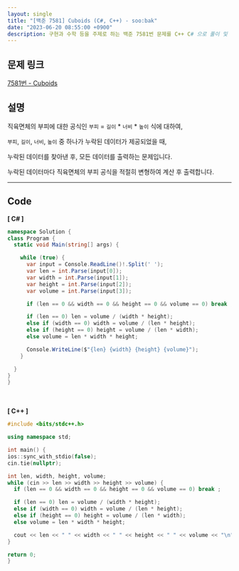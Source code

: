 ```yaml
---
layout: single
title: "[백준 7581] Cuboids (C#, C++) - soo:bak"
date: "2023-06-20 08:55:00 +0900"
description: 구현과 수학 등을 주제로 하는 백준 7581번 문제를 C++ C# 으로 풀이 및 해설
---
```


## 문제 링크
  [7581번 - Cuboids](https://www.acmicpc.net/problem/7581)

## 설명
직육면체의 부피에 대한 공식인 `부피` = `길이` * `너비` * `높이` 식에 대하여, <br>

`부피`, `길이`, `너비`, `높이` 중 하나가 누락된 데이터가 제공되었을 때, <br>

누락된 데이터를 찾아낸 후, 모든 데이터를 출력하는 문제입니다. <br>

누락된 데이터마다 직육면체의 부피 공식을 적절히 변형하여 계산 후 출력합니다. <br>

- - -

## Code
<b>[ C# ] </b>
<br>

  ```c#
namespace Solution {
  class Program {
    static void Main(string[] args) {

      while (true) {
        var input = Console.ReadLine()!.Split(' ');
        var len = int.Parse(input[0]);
        var width = int.Parse(input[1]);
        var height = int.Parse(input[2]);
        var volume = int.Parse(input[3]);

        if (len == 0 && width == 0 && height == 0 && volume == 0) break ;

        if (len == 0) len = volume / (width * height);
        else if (width == 0) width = volume / (len * height);
        else if (height == 0) height = volume / (len * width);
        else volume = len * width * height;

        Console.WriteLine($"{len} {width} {height} {volume}");
      }

    }
  }
}
  ```
<br><br>
<b>[ C++ ] </b>
<br>

  ```c++
#include <bits/stdc++.h>

using namespace std;

int main() {
  ios::sync_with_stdio(false);
  cin.tie(nullptr);

  int len, width, height, volume;
  while (cin >> len >> width >> height >> volume) {
    if (len == 0 && width == 0 && height == 0 && volume == 0) break ;

    if (len == 0) len = volume / (width * height);
    else if (width == 0) width = volume / (len * height);
    else if (height == 0) height = volume / (len * width);
    else volume = len * width * height;

    cout << len << " " << width << " " << height << " " << volume << "\n";
  }

  return 0;
}
  ```
